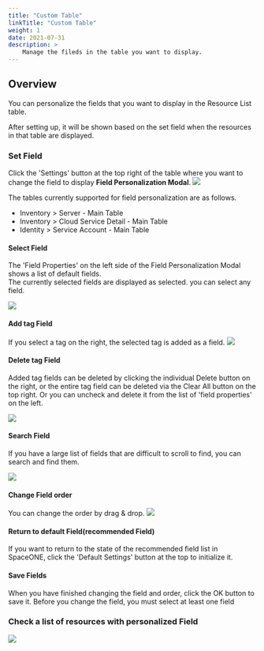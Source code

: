 ```yaml
---
title: "Custom Table"
linkTitle: "Custom Table"
weight: 1
date: 2021-07-31
description: >
    Manage the fileds in the table you want to display.
---
```


## Overview

You can personalize the fields that you want to display in the Resource List table.

After setting up, it will be shown based on the set field when the resources in that table are displayed.

### Set Field

Click the 'Settings' button at the top right of the table where you want to change the field to display **Field Personalization Modal**.
![](/docs/guides/advanced_topics/img/01_server_page.png)

<!-- {% hint style="info" %} -->
The tables currently supported for field personalization are as follows.

* Inventory &gt; Server - Main Table
* Inventory &gt; Cloud Service Detail - Main Table
* Identity &gt; Service Account - Main Table
<!-- {% endhint %} -->

#### Select Field

The 'Field Properties' on the left side of the Field Personalization Modal shows a list of default fields.<br>
The currently selected fields are displayed as selected. you can select any field.

![](/docs/guides/advanced_topics/img/02_field_select.png)

#### Add tag Field

If you select a tag on the right, the selected tag is added as a field.
![](/docs/guides/advanced_topics/img/03_add_tag_field.png)

#### Delete tag Field

Added tag fields can be deleted by clicking the individual Delete button on the right, or the entire tag field can be deleted via the Clear All button on the top right. Or you can uncheck and delete it from the list of 'field properties' on the left.

![](/docs/guides/advanced_topics/img/04_delete_tag_field.png)

#### Search Field

If you have a large list of fields that are difficult to scroll to find, you can search and find them.

![](/docs/guides/advanced_topics/img/05_field_search.png)

#### Change Field order

You can change the order by drag & drop.
![](/docs/guides/advanced_topics/img/06_field_drag.png)

#### Return to default Field\(recommended Field\)

If you want to return to the state of the recommended field list in SpaceONE, click the 'Default Settings' button at the top to initialize it.

#### Save Fields

When you have finished changing the field and order, click the OK button to save it.
Before you change the field, you must select at least one field 

### Check a list of resources with personalized Field

![](/docs/guides/advanced_topics/img/07_server_page_after_custom.png)

